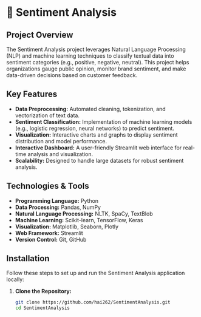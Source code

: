 # 💬 Sentiment Analysis

## Project Overview
The Sentiment Analysis project leverages Natural Language Processing (NLP) and machine learning techniques to classify textual data into sentiment categories (e.g., positive, negative, neutral). This project helps organizations gauge public opinion, monitor brand sentiment, and make data-driven decisions based on customer feedback.

## Key Features
- **Data Preprocessing:** Automated cleaning, tokenization, and vectorization of text data.
- **Sentiment Classification:** Implementation of machine learning models (e.g., logistic regression, neural networks) to predict sentiment.
- **Visualization:** Interactive charts and graphs to display sentiment distribution and model performance.
- **Interactive Dashboard:** A user-friendly Streamlit web interface for real-time analysis and visualization.
- **Scalability:** Designed to handle large datasets for robust sentiment analysis.

## Technologies & Tools
- **Programming Language:** Python
- **Data Processing:** Pandas, NumPy
- **Natural Language Processing:** NLTK, SpaCy, TextBlob
- **Machine Learning:** Scikit-learn, TensorFlow, Keras
- **Visualization:** Matplotlib, Seaborn, Plotly
- **Web Framework:** Streamlit
- **Version Control:** Git, GitHub

## Installation
Follow these steps to set up and run the Sentiment Analysis application locally:

1. **Clone the Repository:**
   ```bash
   git clone https://github.com/hai262/SentimentAnalysis.git
   cd SentimentAnalysis

